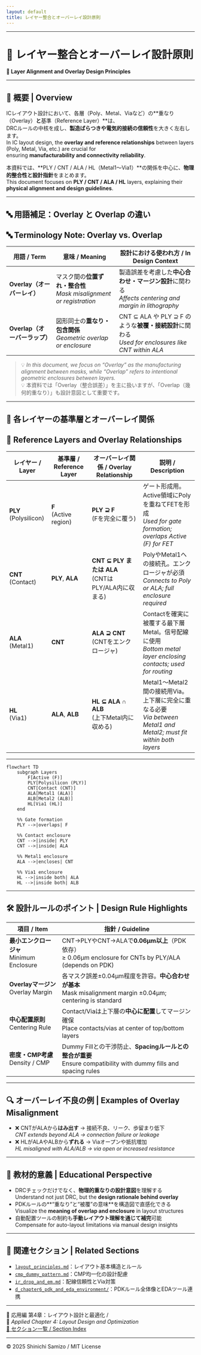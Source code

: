 ```yaml
---
layout: default
title: レイヤー整合とオーバーレイ設計原則
---
```


---

# 🧩 レイヤー整合とオーバーレイ設計原則  
**🧩 Layer Alignment and Overlay Design Principles**

---

## 📘 概要 | Overview

ICレイアウト設計において、各層（Poly、Metal、Viaなど）の**重なり（Overlay）**と**基準（Reference Layer）**は、  
DRCルールの中核を成し、**製造ばらつきや電気的接続の信頼性**を大きく左右します。  
In IC layout design, the **overlay and reference relationships** between layers (Poly, Metal, Via, etc.) are crucial for  
ensuring **manufacturability and connectivity reliability**.

本資料では、**PLY / CNT / ALA / HL（Metal1〜Via1）**の関係を中心に、**物理的整合性と設計指針**をまとめます。  
This document focuses on **PLY / CNT / ALA / HL** layers, explaining their **physical alignment and design guidelines**.

---

## 🔤 用語補足：Overlay と Overlap の違い  
## 🔤 Terminology Note: Overlay vs. Overlap

| 用語 / Term | 意味 / Meaning | 設計における使われ方 / In Design Context |
|-------------|----------------|-------------------------------------------|
| **Overlay（オーバーレイ）** | マスク間の**位置ずれ・整合性**<br>*Mask misalignment or registration* | 製造誤差を考慮した**中心合わせ・マージン設計**に関わる<br>*Affects centering and margin in lithography* |
| **Overlap（オーバーラップ）** | 図形同士の**重なり・包含関係**<br>*Geometric overlap or enclosure* | CNT ⊆ ALA や PLY ⊇ F のような**被覆・接続設計**に関わる<br>*Used for enclosures like CNT within ALA* |

> 💡 *In this document, we focus on “Overlay” as the manufacturing alignment between masks, while “Overlap” refers to intentional geometric enclosures between layers.*  
> 💡 本資料では「Overlay（整合誤差）」を主に扱いますが、「Overlap（幾何的重なり）」も設計意図として重要です。

---

## 📐 各レイヤーの基準層とオーバーレイ関係  
## 📐 Reference Layers and Overlay Relationships

| レイヤー / Layer | 基準層 / Reference Layer | オーバーレイ関係 / Overlay Relationship | 説明 / Description |
|------------------|--------------------------|-------------------------------------------|---------------------|
| **PLY**<br>(Polysilicon) | **F**<br>(Active region) | **PLY ⊇ F**<br>(Fを完全に覆う) | ゲート形成用。Active領域にPolyを重ねてFETを形成<br>*Used for gate formation; overlaps Active (F) for FET* |
| **CNT**<br>(Contact) | **PLY**, **ALA** | **CNT ⊆ PLY または ALA**<br>(CNTはPLY/ALA内に収まる) | PolyやMetal1への接続孔。エンクロージャが必須<br>*Connects to Poly or ALA; full enclosure required* |
| **ALA**<br>(Metal1) | **CNT** | **ALA ⊇ CNT**<br>(CNTをエンクロージャ) | Contactを確実に被覆する最下層Metal。信号配線に使用<br>*Bottom metal layer enclosing contacts; used for routing* |
| **HL**<br>(Via1) | **ALA**, **ALB** | **HL ⊆ ALA ∩ ALB**<br>(上下Metal内に収める) | Metal1〜Metal2間の接続用Via。上下層に完全に重なる必要<br>*Via between Metal1 and Metal2; must fit within both layers* |

---

```mermaid
flowchart TD
    subgraph Layers
        F[Active (F)]
        PLY[Polysilicon (PLY)]
        CNT[Contact (CNT)]
        ALA[Metal1 (ALA)]
        ALB[Metal2 (ALB)]
        HL[Via1 (HL)]
    end

    %% Gate formation
    PLY -->|overlaps| F

    %% Contact enclosure
    CNT -->|inside| PLY
    CNT -->|inside| ALA

    %% Metal1 enclosure
    ALA -->|encloses| CNT

    %% Via1 enclosure
    HL -->|inside both| ALA
    HL -->|inside both| ALB
```

---

## 🛠️ 設計ルールのポイント | Design Rule Highlights

| 項目 / Item | 指針 / Guideline |
|-------------|------------------|
| **最小エンクロージャ**<br>Minimum Enclosure | CNT→PLYやCNT→ALAで**0.06μm以上**（PDK依存）<br>≥ 0.06μm enclosure for CNTs by PLY/ALA (depends on PDK) |
| **Overlayマージン**<br>Overlay Margin | 各マスク誤差±0.04μm程度を許容。**中心合わせが基本**<br>Mask misalignment margin ±0.04μm; centering is standard |
| **中心配置原則**<br>Centering Rule | Contact/Viaは上下層の**中心に配置**してマージン確保<br>Place contacts/vias at center of top/bottom layers |
| **密度・CMP考慮**<br>Density / CMP | Dummy Fillとの干渉防止、**Spacingルールとの整合が重要**<br>Ensure compatibility with dummy fills and spacing rules |

---

## 🔍 オーバーレイ不良の例 | Examples of Overlay Misalignment

- ❌ CNTがALAから**はみ出す** → 接続不良、リーク、歩留まり低下  
  *CNT extends beyond ALA → connection failure or leakage*
- ❌ HLがALAやALBから**ずれる** → Viaオープンや抵抗増加  
  *HL misaligned with ALA/ALB → via open or increased resistance*

---

## 🎯 教材的意義 | Educational Perspective

- DRCチェックだけでなく、**物理的重なりの設計意図**を理解する  
  Understand not just DRC, but the **design rationale behind overlay**
- PDKルールの**“重なり”と“被覆”の意味**を構造図で直感化できる  
  Visualize the **meaning of overlap and enclosure** in layout structures
- 自動配置ツールの制約も**手動レイアウト理解を通じて補完**可能  
  Compensate for auto-layout limitations via manual design insights

---

## 🔗 関連セクション | Related Sections

- [`layout_principles.md`](./layout_principles.md)：レイアウト基本構造とルール  
- [`cmp_dummy_pattern.md`](./cmp_dummy_pattern.md)：CMP均一化の設計配慮  
- [`ir_drop_and_em.md`](./ir_drop_and_em.md)：配線信頼性とVia対策  
- [`d_chapter6_pdk_and_eda_environment/`](../d_chapter6_pdk_and_eda_environment/)：PDKルール全体像とEDAツール連携

---

🧱 応用編 第4章：レイアウト設計と最適化 /  
🧱 *Applied Chapter 4: Layout Design and Optimization*  
[📘 セクション一覧 / Section Index](./README.md)

---

© 2025 Shinichi Samizo / MIT License

